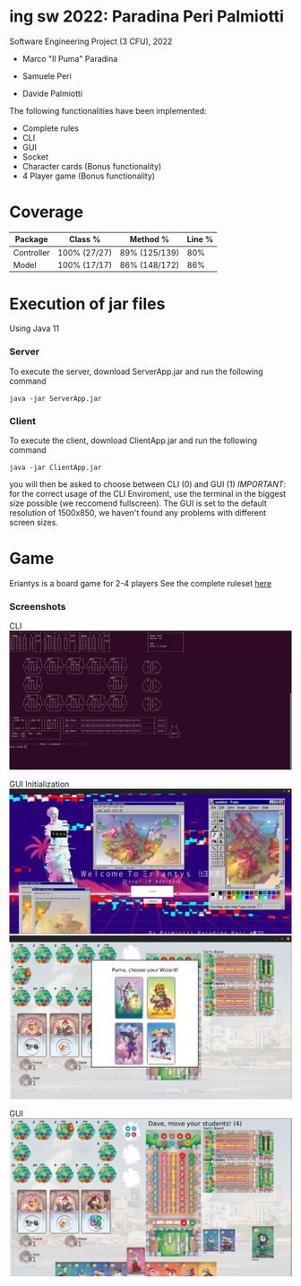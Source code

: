 # ing sw 2022: Paradina Peri Palmiotti
Software Engineering Project (3 CFU), 2022


* Marco "Il Puma" Paradina

* Samuele Peri

* Davide Palmiotti

The following functionalities have been implemented:
* Complete rules
* CLI
* GUI
* Socket 
* Character cards (Bonus functionality)
* 4 Player game (Bonus functionality)

# Coverage

|Package|Class %|Method %|Line %|
|---|---|---|---|
|Controller|100% (27/27)|89% (125/139)|80%|
|Model|100% (17/17)|86% (148/172)|86%|

# Execution of jar files

Using Java 11

### Server

To execute the server, download ServerApp.jar and run the following command

```
java -jar ServerApp.jar
```

### Client

To execute the client, download ClientApp.jar and run the following command
```
java -jar ClientApp.jar
```
you will then be asked to choose between CLI (0) and GUI (1)
*IMPORTANT*: for the correct usage of the CLI Enviroment, use the terminal in the biggest size possible (we reccomend fullscreen).
The GUI is set to the default resolution of 1500x850, we haven't found any problems with different screen sizes.

# Game

Eriantys is a board game for 2-4 players
See the complete ruleset [here](https://github.com/mynam3isg00d/ing-sw-2022-Paradina-Peri-Palmiotti/blob/main/eriantys_rules.pdf)

### Screenshots

CLI
![cli](https://github.com/mynam3isg00d/ing-sw-2022-Paradina-Peri-Palmiotti/blob/main/readme_media/cli_main.png?raw=true)

GUI Initialization
![gui1](https://github.com/mynam3isg00d/ing-sw-2022-Paradina-Peri-Palmiotti/blob/main/readme_media/gui_intro.png?raw=true)
![gui2](https://github.com/mynam3isg00d/ing-sw-2022-Paradina-Peri-Palmiotti/blob/main/readme_media/gui_wizard.png?raw=true)

GUI
![gui3](https://github.com/mynam3isg00d/ing-sw-2022-Paradina-Peri-Palmiotti/blob/main/readme_media/gui_main.png?raw=true)
